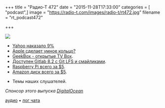 +++
title = "Радио-Т 472"
date = "2015-11-28T17:33:00"
categories = [ "podcast",]
image = "https://radio-t.com/images/radio-t/rt472.jpg"
filename = "rt_podcast472"

+++

![](https://radio-t.com/images/radio-t/rt472.jpg)

* [Yahoo наказало 9%](http://mashable.com/2015/11/21/yahoo-email-ad-blockers/)
* [Apple сделает умное кольцо?](http://www.peacefulcentury.net/apple-will-soon-be-releasing-a-smart-ring-this-is-how-it-will-look-like-and-function/)
* [GeekBox - открытые TV Box](http://www.open-electronics.org/geekbox-the-first-open-source-tv-box/).
* [Доступен Gitlab 8.2 с Git LFS и смайликами](http://www.opennet.ru/opennews/art.shtml?num=43385).
* [Raspberry Pi всего за $5](http://gizmodo.com/theres-a-new-raspberry-pi-that-only-costs-5-1744773562).
* [Amazon диск всего за $5](http://www.theverge.com/2015/11/26/9805438/amazon-one-year-unlimited-storage-five-dollars).
- Темы наших слушателей.

_Спонсор этого выпуска [DigitalOcean](https://www.digitalocean.com)_

[аудио](http://cdn.radio-t.com/rt_podcast472.mp3) • [лог чата](http://chat.radio-t.com/logs/radio-t-472.html)
<audio src="http://cdn.radio-t.com/rt_podcast472.mp3" preload="none"></audio>